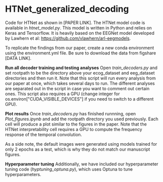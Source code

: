 # HTNet_generalized_decoding

Code for HTNet as shown in [PAPER LINK]. The HTNet model code is available in *htnet_model.py*. This model is written in Python and relies on Keras and Tensorflow. It is heavily based on the EEGNet model developed by Lawhern et al: https://github.com/vlawhern/arl-eegmodels.

To replicate the findings from our paper, create a new conda environment using the environment.yml file. Be sure to download the data from figshare [DATA LINK].


**Run all decoder training and testing analyses**
Open *train_decoders.py* and set rootpath to be the directory above your ecog_dataset and eeg_dataset directories and then run it. Note that this script will run every analysis from our paper at once, which takes several days to run. The different analyses are separated out in the script in case you want to comment out certain ones. This script also requires a GPU (change integer for os.environ["CUDA_VISIBLE_DEVICES"] if you need to switch to a different GPU).


**Plot results**
Once *train_decoders.py* has finished runnning, open *Plot_figures.ipynb* and add the rootpath directory you used previously. Each cell will produce a plot similar to the figures in the paper. Note that the HTNet interpretability cell requires a GPU to compute the frequency response of the temporal convolution.

As a side note, the default images were generated using models trained for only 2 epochs as a test, which is why they do not match our manuscript figures.


**Hyperparameter tuning**
Additionally, we have included our hyperparameter tuning code (*hyptuning_optuna.py*), which uses Optuna to tune hyperparameters.
